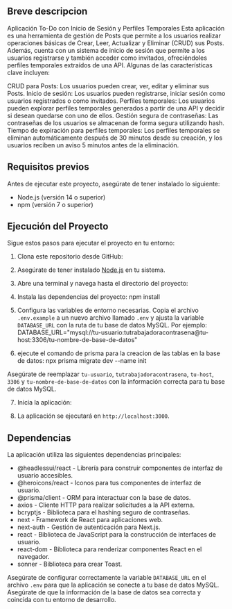## Breve descripcion
Aplicación To-Do con Inicio de Sesión y Perfiles Temporales
Esta aplicación es una herramienta de gestión de Posts que permite a los usuarios realizar operaciones básicas de Crear, Leer, Actualizar y Eliminar (CRUD) sus Posts. Además, cuenta con un sistema de inicio de sesión que permite a los usuarios registrarse y también acceder como invitados, ofreciéndoles perfiles temporales extraídos de una API. Algunas de las características clave incluyen:

CRUD para Posts: Los usuarios pueden crear, ver, editar y eliminar sus Posts.
Inicio de sesión: Los usuarios pueden registrarse, iniciar sesión como usuarios registrados o como invitados.
Perfiles temporales: Los usuarios pueden explorar perfiles temporales generados a partir de una API y decidir si desean quedarse con uno de ellos.
Gestión segura de contraseñas: Las contraseñas de los usuarios se almacenan de forma segura utilizando hash.
Tiempo de expiración para perfiles temporales: Los perfiles temporales se eliminan automáticamente después de 30 minutos desde su creación, y los usuarios reciben un aviso 5 minutos antes de la eliminación.

## Requisitos previos

Antes de ejecutar este proyecto, asegúrate de tener instalado lo siguiente:

- Node.js (versión 14 o superior)
- npm (versión 7 o superior)

## Ejecución del Proyecto

Sigue estos pasos para ejecutar el proyecto en tu entorno:

1. Clona este repositorio desde GitHub:

2. Asegúrate de tener instalado [Node.js](https://nodejs.org/) en tu sistema.
3. Abre una terminal y navega hasta el directorio del proyecto:
4. Instala las dependencias del proyecto:
npm install
5. Configura las variables de entorno necesarias. Copia el archivo `.env.example` a un nuevo archivo llamado `.env` y ajusta la variable `DATABASE_URL` con la ruta de tu base de datos MySQL. Por ejemplo:
DATABASE_URL="mysql://tu-usuario:tutrabajadoracontrasena@tu-host:3306/tu-nombre-de-base-de-datos"
6. ejecute el comando de prisma para la creacion de las tablas en la base de datos:
   npx prisma migrate dev --name init 

Asegúrate de reemplazar `tu-usuario`, `tutrabajadoracontrasena`, `tu-host`, `3306` y `tu-nombre-de-base-de-datos` con la información correcta para tu base de datos MySQL.

7. Inicia la aplicación:

8. La aplicación se ejecutará en `http://localhost:3000`.

## Dependencias

La aplicación utiliza las siguientes dependencias principales:

- @headlessui/react - Librería para construir componentes de interfaz de usuario accesibles.
- @heroicons/react - Iconos para tus componentes de interfaz de usuario.
- @prisma/client - ORM para interactuar con la base de datos.
- axios - Cliente HTTP para realizar solicitudes a la API externa.
- bcryptjs - Biblioteca para el hashing seguro de contraseñas.
- next - Framework de React para aplicaciones web.
- next-auth - Gestión de autenticación para Next.js.
- react - Biblioteca de JavaScript para la construcción de interfaces de usuario.
- react-dom - Biblioteca para renderizar componentes React en el navegador.
- sonner - Biblioteca para crear Toast.

Asegúrate de configurar correctamente la variable `DATABASE_URL` en el archivo `.env` para que la aplicación se conecte a tu base de datos MySQL. Asegúrate de que la información de la base de datos sea correcta y coincida con tu entorno de desarrollo.




